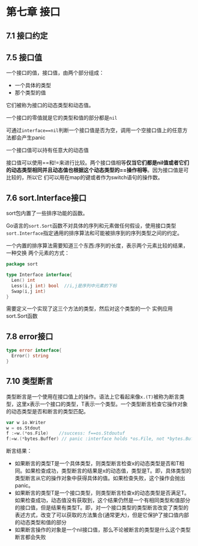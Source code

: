 # 第七章 接口

## 7.1 接口约定

## 7.5 接口值

一个接口的值，接口值，由两个部分组成：

* 一个具体的类型
* 那个类型的值

它们被称为接口的动态类型和动态值。

一个接口的零值就是它的类型和值的部分都是`nil`

可通过`interface==nil`判断一个接口值是否为空，调用一个空接口值上的任意方法都会产生panic

一个接口值可以持有任意大的动态值

接口值可以使用==和!=来进行比较。两个接口值相等**仅当它们都是nil值或者它们的动态类型相同并且动态值也根据这个动态类型的==操作相等**。因为接口值是可比较的，所以它 们可以用在map的键或者作为switch语句的操作数。

## 7.6 sort.Interface接口

sort包内置了一些排序功能的函数。

Go语言的`sort.Sort`函数不对具体的序列和元素做任何假设，使用接口类型`sort.Interface`指定通用的排序算法和可能被排序到的序列类型之间的约定。

一个内置的排序算法需要知道三个东西:序列的长度，表示两个元素比较的结果，一种交换 两个元素的方式：

```go
package sort

type Interface interface{
  Len() int
  Less(i,j int) bool  //i,j是序列中元素的下标
  Swap(i,j int)
}
```

需要定义一个实现了这三个方法的类型，然后对这个类型的一个 实例应用sort.Sort函数

## 7.8 error接口

```go
type error interface{
  Error() string
}
```

## 7.10 类型断言

类型断言是一个使用在接口值上的操作。语法上它看起来像`x.(T)`被称为断言类型，这里x表示一个接口的类型，T表示一个类型。一个类型断言检查它操作对象的动态类型是否和断言的类型匹配。

```go
var w io.Writer
w = os.Stdout
f :=w.(*os.File)    //success: f==os.Stdoutuf
f:=w.(*bytes.Buffer) // panic :interface holds *os.File, not *bytes.Buffer
```

断言结果：

* 如果断言的类型T是一个具体类型，则类型断言检查x的动态类型是否和T相同。如果检查成功，类型断言的结果是x的动态值，类型是T。即，具体类型的类型断言从它的操作对象中获得具体的值。如果检查失败，这个操作会抛出panic。
* 如果断言的类型T是一个接口类型，则类型断言检查x的动态类型是否满足T。 如果检查成功，动态值没有获取到，这个结果仍然是一个有相同类型和值部分的接口值，但是结果有类型T。即，对一个接口类型的类型断言改变了类型的表述方式，改变了可以获取的方法集合(通常更大)，但是它保护了接口值内部的动态类型和值的部分
* 如果断言操作的对象是一个nil接口值，那么不论被断言的类型是什么这个类型断言都会失败